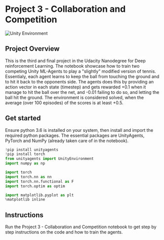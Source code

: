 # Project 3 - Collaboration and Competition

![Unity Environment](https://github.com/Unity-Technologies/ml-agents/raw/master/docs/images/tennis.png "Unity Environment")

## Project Overview

This is the third and final project in the Udacity Nanodegree for Deep reinforcement Learning. The notebook showcase how to train two competing Unity ML-Agents to play a "slightly" modified version of tennis. Essentialy, each agent learns to keep the ball from touching the ground and to hit it back to the opponents side. The agents does this by providing an action vector in each state (timestep) and gets rewarded +0.1 when it manage to hit the ball over the net, and -0.01 failing to do so, and letting the ball hit the ground. The environment is considered solved, when the average (over 100 episodes) of the scores is at least +0.5.

## Get started

Ensure python 3.6 is installed on your system, then install and import the required python packages. The essential packages are UnityAgents, PyTorch and NumPy (already taken care of in the notebook).

```python
!pip install unityagents
!pip install torch
from unityagents import UnityEnvironment
import numpy as np

import torch
import torch.nn as nn
import torch.nn.functional as F
import torch.optim as optim

import matplotlib.pyplot as plt
%matplotlib inline
```

## Instructions
Run the Project 3 - Collaboration and Competition notebook to get step by step instructions on the code and how to train the agents.
